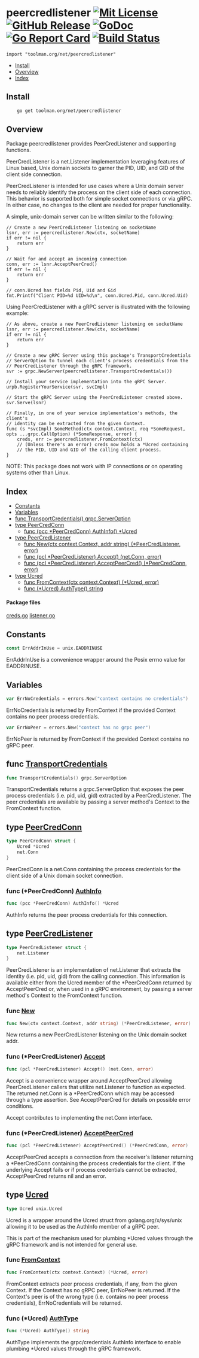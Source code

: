 
# peercredlistener  [![Mit License][mit-img]][mit] [![GitHub Release][release-img]][release] [![GoDoc][godoc-img]][godoc] [![Go Report Card][reportcard-img]][reportcard] [![Build Status][travis-img]][travis]

`import "toolman.org/net/peercredlistener"`

* [Install](#pkg-install)
* [Overview](#pkg-overview)
* [Index](#pkg-index)

## <a name="pkg-install">Install</a>

```sh
    go get toolman.org/net/peercredlistener
```

## <a name="pkg-overview">Overview</a>
Package peercredlistener provides PeerCredListener and supporting functions.

PeerCredListener is a net.Listener implementation leveraging features of
Linux based, Unix domain sockets to garner the PID, UID, and GID of the
client side connection.

PeerCredListener is intended for use cases where a Unix domain server needs
to reliably identify the process on the client side of each connection. This
behavior is supported both for simple socket connections or via gRPC.  In
either case, no changes to the client are needed for proper functionality.

A simple, unix-domain server can be written similar to the following:


	// Create a new PeerCredListener listening on socketName
	lsnr, err := peercredlistener.New(ctx, socketName)
	if err != nil {
	    return err
	}
	
	// Wait for and accept an incoming connection
	conn, err := lsnr.AcceptPeerCred()
	if err != nil {
	    return err
	}
	
	// conn.Ucred has fields Pid, Uid and Gid
	fmt.Printf("Client PID=%d UID=%d\n", conn.Ucred.Pid, conn.Ucred.Uid)

Using PeerCredListener with a gRPC server is illustrated with the following
example:


	// As above, create a new PeerCredListener listening on socketName
	lsnr, err := peercredlistener.New(ctx, socketName)
	if err != nil {
	    return err
	}
	
	// Create a new gRPC Server using this package's TransportCredentials
	// ServerOption to tunnel each client's process credentials from the
	// PeerCredListener through the gRPC framework.
	svr := grpc.NewServer(peercredlistener.TransportCredentials())
	
	// Install your service implementation into the gRPC Server.
	urpb.RegisterYourService(svr, svcImpl)
	
	// Start the gRPC Server using the PeerCredListener created above.
	svr.Serve(lsnr)
	
	// Finally, in one of your service implementation's methods, the client's
	// identity can be extracted from the given Context.
	func (s *svcImpl) SomeMethod(ctx context.Context, req *SomeRequest, opts ...grpc.CallOption) (*SomeResponse, error) {
	    creds, err := peercredlistener.FromContext(ctx)
	    // (Unless there's an error) creds now holds a *Ucred containing
	    // the PID, UID and GID of the calling client process.
	}

NOTE: This package does not work with IP connections or on operating systems other than Linux.




## <a name="pkg-index">Index</a>
* [Constants](#pkg-constants)
* [Variables](#pkg-variables)
* [func TransportCredentials() grpc.ServerOption](#TransportCredentials)
* [type PeerCredConn](#PeerCredConn)
  * [func (pcc *PeerCredConn) AuthInfo() *Ucred](#PeerCredConn.AuthInfo)
* [type PeerCredListener](#PeerCredListener)
  * [func New(ctx context.Context, addr string) (*PeerCredListener, error)](#New)
  * [func (pcl *PeerCredListener) Accept() (net.Conn, error)](#PeerCredListener.Accept)
  * [func (pcl *PeerCredListener) AcceptPeerCred() (*PeerCredConn, error)](#PeerCredListener.AcceptPeerCred)
* [type Ucred](#Ucred)
  * [func FromContext(ctx context.Context) (*Ucred, error)](#FromContext)
  * [func (*Ucred) AuthType() string](#Ucred.AuthType)


#### <a name="pkg-files">Package files</a>
[creds.go](/src/toolman.org/net/peercredlistener/creds.go) [listener.go](/src/toolman.org/net/peercredlistener/listener.go) 


## <a name="pkg-constants">Constants</a>
``` go
const ErrAddrInUse = unix.EADDRINUSE
```
ErrAddrInUse is a convenience wrapper around the Posix errno value for
EADDRINUSE.


## <a name="pkg-variables">Variables</a>
``` go
var ErrNoCredentials = errors.New("context contains no credentials")
```
ErrNoCredentials is returned by FromContext if the provided Context
contains no peer process credentials.

``` go
var ErrNoPeer = errors.New("context has no grpc peer")
```
ErrNoPeer is returned by FromContext if the provided Context contains
no gRPC peer.



## <a name="TransportCredentials">func</a> [TransportCredentials](/src/target/creds.go?s=829:874#L29)
``` go
func TransportCredentials() grpc.ServerOption
```
TransportCredentials returns a grpc.ServerOption that exposes the peer
process credentials (i.e. pid, uid, gid) extracted by a PeerCredListener.
The peer credentials are available by passing a server method's Context
to the FromContext function.




## <a name="PeerCredConn">type</a> [PeerCredConn](/src/target/listener.go?s=4947:4999#L146)
``` go
type PeerCredConn struct {
    Ucred *Ucred
    net.Conn
}

```
PeerCredConn is a net.Conn containing the process credentials for the client
side of a Unix domain socket connection.










### <a name="PeerCredConn.AuthInfo">func</a> (\*PeerCredConn) [AuthInfo](/src/target/listener.go?s=5071:5113#L152)
``` go
func (pcc *PeerCredConn) AuthInfo() *Ucred
```
AuthInfo returns the peer process credentials for this connection.




## <a name="PeerCredListener">type</a> [PeerCredListener](/src/target/listener.go?s=3126:3172#L79)
``` go
type PeerCredListener struct {
    net.Listener
}

```
PeerCredListener is an implementation of net.Listener that extracts the
identity (i.e. pid, uid, gid) from the calling connection. This information
is available either from the Ucred member of the *PeerCredConn returned by
AcceptPeerCred or, when used in a gRPC environment, by passing a server
method's Context to the FromContext function.







### <a name="New">func</a> [New](/src/target/listener.go?s=3254:3323#L84)
``` go
func New(ctx context.Context, addr string) (*PeerCredListener, error)
```
New returns a new PeerCredListener listening on the Unix domain socket addr.





### <a name="PeerCredListener.Accept">func</a> (\*PeerCredListener) [Accept](/src/target/listener.go?s=3860:3915#L101)
``` go
func (pcl *PeerCredListener) Accept() (net.Conn, error)
```
Accept is a convenience wrapper around AcceptPeerCred allowing
PeerCredListener callers that utilize net.Listener to function
as expected. The returned net.Conn is a *PeerCredConn which may
be accessed through a type assertion. See AcceptPeerCred for
details on possible error conditions.

Accept contributes to implementing the  net.Conn interface.




### <a name="PeerCredListener.AcceptPeerCred">func</a> (\*PeerCredListener) [AcceptPeerCred](/src/target/listener.go?s=4223:4291#L109)
``` go
func (pcl *PeerCredListener) AcceptPeerCred() (*PeerCredConn, error)
```
AcceptPeerCred accepts a connection from the receiver's listener
returning a *PeerCredConn containing the process credentials for
the client. If the underlying Accept fails or if process credentials
cannot be extracted, AcceptPeerCred returns nil and an error.




## <a name="Ucred">type</a> [Ucred](/src/target/creds.go?s=2293:2314#L71)
``` go
type Ucred unix.Ucred
```
Ucred is a wrapper around the Ucred struct from golang.org/x/sys/unix
allowing it to be used as the AuthInfo member of a gRPC peer.

This is part of the mechanism used for plumbing *Ucred values through
the gRPC framework and is not intended for general use.







### <a name="FromContext">func</a> [FromContext](/src/target/creds.go?s=2768:2821#L81)
``` go
func FromContext(ctx context.Context) (*Ucred, error)
```
FromContext extracts peer process credentials, if any, from the given
Context. If the Context has no gRPC peer, ErrNoPeer is returned. If the
Context's peer is of the wrong type (i.e. contains no peer process
credentials), ErrNoCredentials will be returned.





### <a name="Ucred.AuthType">func</a> (\*Ucred) [AuthType](/src/target/creds.go?s=2443:2474#L75)
``` go
func (*Ucred) AuthType() string
```
AuthType implements the grpc/credentials AuthInfo interface to enable
plumbing *Ucred values through the gRPC framework.


[mit-img]: http://img.shields.io/badge/License-MIT-c41e3a.svg
[mit]: https://github.com/tep/net-peercredlistener/blob/master/LICENSE

[release-img]: https://img.shields.io/github/release/tep/net-peercredlistener/all.svg
[release]: https://github.com/tep/net-peercredlistener/releases

[godoc-img]: https://godoc.org/toolman.org/net/peercredlistener?status.svg
[godoc]: https://godoc.org/toolman.org/net/peercredlistener

[reportcard-img]: https://goreportcard.com/badge/toolman.org/net/peercredlistener
[reportcard]: https://goreportcard.com/report/toolman.org/net/peercredlistener

[travis-img]: https://travis-ci.org/tep/net-peercredlistener.svg?branch=master
[travis]: https://travis-ci.org/tep/net-peercredlistener


